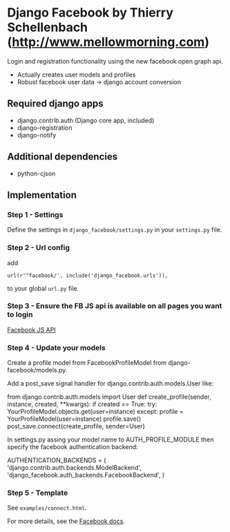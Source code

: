 # Django Facebook by Thierry Schellenbach (http://www.mellowmorning.com)

Login and registration functionality using the new facebook open graph api.

* Actually creates user models and profiles
* Robust facebook user data -> django account conversion

## Required django apps

* django.contrib.auth (Django core app, included)
* django-registration
* django-notify

## Additional dependencies

* python-cjson

## Implementation

### Step 1 - Settings

Define the settings in `django_facebook/settings.py` in your `settings.py` file.

### Step 2 - Url config

add

    url(r'^facebook/', include('django_facebook.urls')),

to your global `url.py` file.

### Step 3 - Ensure the FB JS api is available on all pages you want to login

[Facebook JS API](http://developers.facebook.com/docs/reference/javascript/)

### Step 4 - Update your models

Create a profile model from FacebookProfileModel from django-facebook/models.py.

Add a post_save signal handler for django.contrib.auth.models.User like:

from django.contrib.auth.models import User
def create_profile(sender, instance, created, **kwargs):
    if created == True:
        try:
            YourProfileModel.objects.get(user=instance)
        except:
            profile = YourProfileModel(user=instance)
            profile.save()
post_save.connect(create_profile, sender=User)

In settings.py assing your model name to AUTH_PROFILE_MODULE then specify the
facebook authentication backend:

AUTHENTICATION_BACKENDS = (
    'django.contrib.auth.backends.ModelBackend',
    'django_facebook.auth_backends.FacebookBackend',
)

### Step 5 - Template

See `examples/connect.html`.

For more details, see the [Facebook docs](http://developers.facebook.com/docs/).
